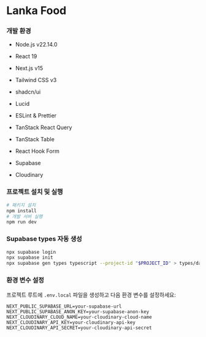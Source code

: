 # Lanka Food

### 개발 환경

- Node.js v22.14.0
- React 19
- Next.js v15
- Tailwind CSS v3
- shadcn/ui
- Lucid
- ESLint & Prettier
- TanStack React Query
- TanStack Table
- React Hook Form

- Supabase
- Cloudinary

### 프로젝트 설치 및 실행

```bash
# 패키지 설치
npm install
# 개발 서버 실행
npm run dev
```

### Supabase types 자동 생성

```bash
npx supabase login
npx supabase init
npx supabase gen types typescript --project-id "$PROJECT_ID" > types/database.types.ts
```

### 환경 변수 설정

프로젝트 루트에 `.env.local` 파일을 생성하고 다음 환경 변수를 설정하세요:

```
NEXT_PUBLIC_SUPABASE_URL=your-supabase-url
NEXT_PUBLIC_SUPABASE_ANON_KEY=your-supabase-anon-key
NEXT_CLOUDINARY_CLOUD_NAME=your-cloudinary-cloud-name
NEXT_CLOUDINARY_API_KEY=your-cloudinary-api-key
NEXT_CLOUDINARY_API_SECRET=your-cloudinary-api-secret
```
